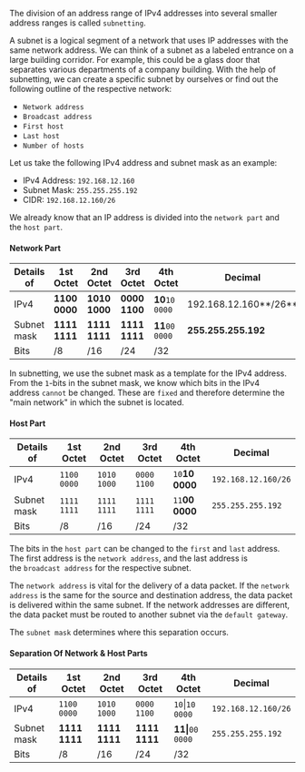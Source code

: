 The division of an address range of IPv4 addresses into several smaller address ranges is called `subnetting`.

A subnet is a logical segment of a network that uses IP addresses with the same network address. We can think of a subnet as a labeled entrance on a large building corridor. For example, this could be a glass door that separates various departments of a company building. With the help of subnetting, we can create a specific subnet by ourselves or find out the following outline of the respective network:

-   `Network address`
-   `Broadcast address`
-   `First host`
-   `Last host`
-   `Number of hosts`

Let us take the following IPv4 address and subnet mask as an example:

-   IPv4 Address: `192.168.12.160`
-   Subnet Mask: `255.255.255.192`
-   CIDR: `192.168.12.160/26`

We already know that an IP address is divided into the `network part` and the `host part`.

#### Network Part

| **Details of** | **1st Octet** | **2nd Octet** | **3rd Octet** | **4th Octet** | **Decimal** | 
| --- | --- | --- | ---| --- | --- |
| IPv4 | **1100 0000** | **1010 1000** | **0000 1100** | **10**`10 0000` | 192.168.12.160**/26**
| Subnet mask | **1111 1111** | **1111 1111** | **1111 1111** | **11**`00 0000` | **255.255.255.192** 
| Bits | /8 | /16 | /24 | /32 | 

In subnetting, we use the subnet mask as a template for the IPv4 address. From the `1`-bits in the subnet mask, we know which bits in the IPv4 address `cannot` be changed. These are `fixed` and therefore determine the "main network" in which the subnet is located.

#### Host Part

| **Details of** | **1st Octet** | **2nd Octet** | **3rd Octet** | **4th Octet** | **Decimal** |
| --- | --- | --- | --- | --- | --- |
| IPv4 | `1100 0000` | `1010 1000` | `0000 1100` | `10`**10 0000** | `192.168.12.160/26`
| Subnet mask | `1111 1111` | `1111 1111` | `1111 1111` | `11`**00 0000** | `255.255.255.192`
| Bits | /8 | /16 | /24 | /32 | 

The bits in the `host part` can be changed to the `first` and `last` address. The first address is the `network address`, and the last address is the `broadcast address` for the respective subnet.

The `network address` is vital for the delivery of a data packet. If the `network address` is the same for the source and destination address, the data packet is delivered within the same subnet. If the network addresses are different, the data packet must be routed to another subnet via the `default gateway`.

The `subnet mask` determines where this separation occurs.

#### Separation Of Network & Host Parts

| **Details of** | **1st Octet** | **2nd Octet** | **3rd Octet** | **4th Octet** | **Decimal** |
| --- | --- | --- | --- | --- | --- |
| IPv4 | `1100 0000` | `1010 1000` | `0000 1100` | `10`&#124;`10 0000` | `192.168.12.160/26`
| Subnet mask | **1111 1111** | **1111 1111** | **1111 1111** | **11&#124;**`00 0000` | `255.255.255.192` 
| Bits | /8 | /16 | /24 | /32 |
